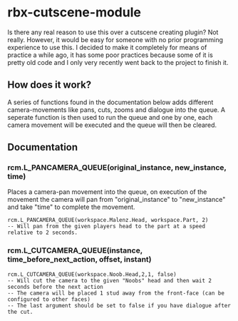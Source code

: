 # rbx-cutscene-module
Is there any real reason to use this over a cutscene creating plugin? Not really.
However, it would be easy for someone with no prior programming experience to use this.
I decided to make it completely for means of practice a while ago, it has some poor practices because some of it is pretty old code and I only very recently went back to the project to finish it. 

## How does it work?
A series of functions found in the documentation below adds different camera-movements like pans, cuts, zooms and dialogue into the queue.
A seperate function is then used to run the queue and one by one, each camera movement will be executed and the queue will then be cleared.

## Documentation


### rcm.L_PANCAMERA_QUEUE(original_instance, new_instance, time)
Places a camera-pan movement into the queue, on execution of the movement the camera will pan from "original_instance" to "new_instance" and take "time" to complete the movement.
```
rcm.L_PANCAMERA_QUEUE(workspace.Malenz.Head, workspace.Part, 2) 
-- Will pan from the given players head to the part at a speed relative to 2 seconds.
```


### rcm.L_CUTCAMERA_QUEUE(instance, time_before_next_action, offset, instant)
```
rcm.L_CUTCAMERA_QUEUE(workspace.Noob.Head,2,1, false)
-- Will cut the camera to the given "Noobs" head and then wait 2 seconds before the next action
-- The camera will be placed 1 stud away from the front-face (can be configured to other faces)
-- The last argument should be set to false if you have dialogue after the cut.
```

